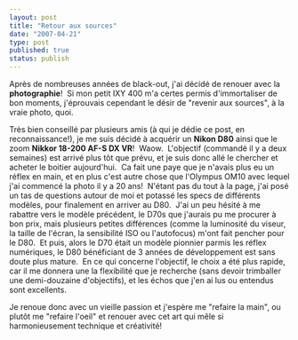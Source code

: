 ```yaml
---
layout: post
title: "Retour aux sources"
date: "2007-04-21"
type: post
published: true
status: publish
---
```


Après de nombreuses années de black-out, j'ai décidé de renouer avec la **photographie**!  Si mon petit IXY 400 m'a certes permis d'immortaliser de bon moments, j'éprouvais cependant le désir de "revenir aux sources", à la vraie photo, quoi.

Très bien conseillé par plusieurs amis (à qui je dédie ce post, en reconnaissance!), je me suis décidé à acquérir un **Nikon D80** ainsi que le zoom **Nikkor 18-200 AF-S DX VR**!  Waow.  L'objectif (commandé il y a deux semaines) est arrivé plus tôt que prévu, et je suis donc allé le chercher et acheter le boitier aujourd'hui.  Ca fait une paye que je n'avais plus eu un réflex en main, et en plus c'est autre chose que l'Olympus OM10 avec lequel j'ai commencé la photo il y a 20 ans!  N'étant pas du tout à la page, j'ai posé un tas de questions autour de moi et potassé les specs de différents modèles, pour finalement en arriver au D80.  J'ai un peu hésité à me rabattre vers le modèle précédent, le D70s que j'aurais pu me procurer à bon prix, mais plusieurs petites différences (comme la luminosité du viseur, la taille de l'écran, la sensibilité ISO ou l'autofocus) m'ont fait pencher pour le D80.  Et puis, alors le D70 était un modèle pionnier parmis les réflex numériques, le D80 bénéficiant de 3 années de développement est sans doute plus mature.  En ce qui concerne l'objectif, le choix a été plus rapide, car il me donnera une la flexibilité que je recherche (sans devoir trimballer une demi-douzaine d'objectifs), et les échos que j'en ai lus ou entendus sont excellents.

Je renoue donc avec un vieille passion et j'espère me "refaire la main", ou plutôt me "refaire l'oeil" et renouer avec cet art qui mêle si harmonieusement technique et créativité!
